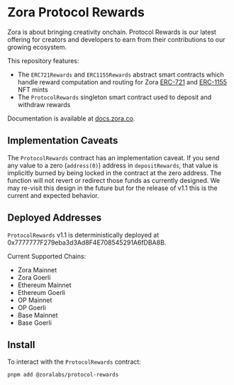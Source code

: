 # Zora Protocol Rewards

Zora is about bringing creativity onchain. Protocol Rewards is our latest offering for creators and developers to earn from their contributions to our growing ecosystem. 

This repository features:
- The `ERC721Rewards` and `ERC1155Rewards` abstract smart contracts which handle reward computation and routing for Zora [ERC-721](https://github.com/ourzora/zora-drops-contracts) and [ERC-1155](https://github.com/ourzora/zora-1155-contracts) NFT mints
- The `ProtocolRewards` singleton smart contract used to deposit and withdraw rewards

Documentation is available at [docs.zora.co](https://docs.zora.co).

## Implementation Caveats

The `ProtocolRewards` contract has an implementation caveat. If you send any value to a zero (`address(0)`) address in `depositRewards`, that value is implicitly burned by being locked in the contract at the zero address. The function will not revert or redirect those funds as currently designed. We may re-visit this design in the future but for the release of  v1.1 this is the current and expected behavior.

## Deployed Addresses

`ProtocolRewards` v1.1 is deterministically deployed at 0x7777777F279eba3d3Ad8F4E708545291A6fDBA8B.

Current Supported Chains:
- Zora Mainnet
- Zora Goerli
- Ethereum Mainnet
- Ethereum Goerli
- OP Mainnet
- OP Goerli
- Base Mainnet
- Base Goerli

## Install

To interact with the `ProtocolRewards` contract:
```sh
pnpm add @zoralabs/protocol-rewards
```
